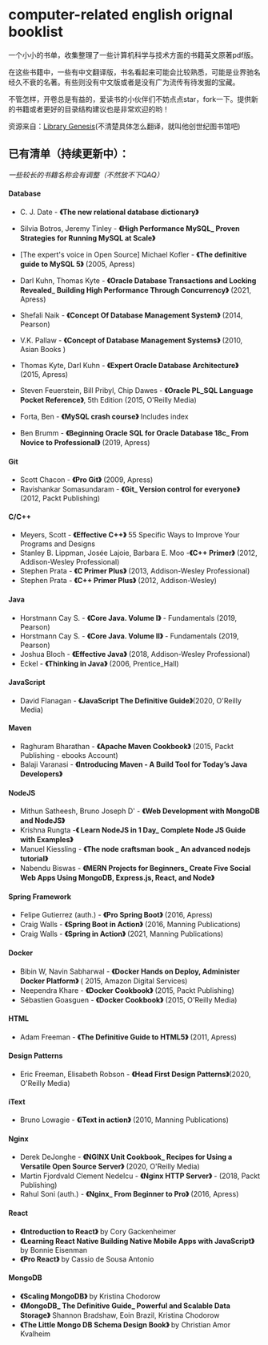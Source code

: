 # computer-related english orignal booklist

一个小小的书单，收集整理了一些计算机科学与技术方面的书籍英文原著pdf版。



在这些书籍中，一些有中文翻译版，书名看起来可能会比较熟悉，可能是业界驰名经久不衰的名著。有些则没有中文版或者是没有广为流传有待发掘的宝藏。



不管怎样，开卷总是有益的，爱读书的小伙伴们不妨点点star，fork一下。提供新的书籍或者更好的目录结构建议也是非常欢迎的哟！



资源来自：[Library Genesis](http://libgen.rs/)(不清楚具体怎么翻译，就叫他创世纪图书馆吧)



## 已有清单（持续更新中）：

*一些较长的书籍名称会有调整（不然放不下QAQ）*

#### Database

- C. J. Date - **《The new relational database dictionary》**

- Silvia Botros, Jeremy Tinley - **《High Performance MySQL_ Proven Strategies for Running MySQL at Scale》**

- [The expert's voice in Open Source] Michael Kofler - **《The definitive guide to MySQL 5》** (2005, Apress)

- Darl Kuhn, Thomas Kyte - **《Oracle Database Transactions and Locking Revealed_ Building High Performance Through Concurrency》** (2021, Apress)

- Shefali Naik - **《Concept Of Database Management System》** (2014, Pearson)

- V.K. Pallaw - **《Concept of Database Management Systems》** (2010,  Asian Books )

- Thomas Kyte, Darl Kuhn - **《Expert Oracle Database Architecture》** (2015, Apress)

- Steven Feuerstein, Bill Pribyl, Chip Dawes - **《Oracle PL_SQL Language Pocket Reference》**, 5th Edition (2015, O'Reilly Media)

- Forta, Ben - **《MySQL crash course》** Includes index

- Ben Brumm - **《Beginning Oracle SQL for Oracle Database 18c_ From Novice to Professional》** (2019, Apress)

  



#### Git

- Scott Chacon - **《Pro Git》** (2009, Apress)
- Ravishankar Somasundaram - **《Git_ Version control for everyone》** (2012, Packt Publishing) 



#### C/C++

- Meyers, Scott - **《Effective C++》** 55 Specific Ways to Improve Your Programs and Designs
- Stanley B. Lippman, Josée Lajoie, Barbara E. Moo -**《C++ Primer》** (2012, Addison-Wesley Professional)
- Stephen Prata - **《C Primer Plus》** (2013, Addison-Wesley Professional)
- Stephen Prata - **《C++ Primer Plus》** (2012, Addison-Wesley)



#### Java

- Horstmann Cay S. - **《Core Java. Volume I》** - Fundamentals (2019, Pearson)
- Horstmann Cay S. - **《Core Java. Volume II》** - Fundamentals (2019, Pearson)
- Joshua Bloch - **《Effective Java》** (2018, Addison-Wesley Professional)
- Eckel - **《Thinking in Java》** (2006, Prentice_Hall)



#### JavaScript

- David Flanagan - **《JavaScript The Definitive Guide》**(2020, O'Reilly Media)



#### Maven

- Raghuram Bharathan - **《Apache Maven Cookbook》** (2015, Packt Publishing - ebooks Account)
- Balaji Varanasi - **《Introducing Maven - A Build Tool for Today’s Java Developers》**



#### NodeJS

- Mithun Satheesh, Bruno Joseph D' - **《Web Development with MongoDB and NodeJS》**
- Krishna Rungta -**《 Learn NodeJS in 1 Day_ Complete Node  JS Guide with Examples》**
- Manuel Kiessling - **《The node craftsman book _ An advanced nodejs tutorial》**
- Nabendu Biswas - **《MERN Projects for Beginners_ Create Five Social Web Apps Using MongoDB, Express.js, React, and Node》**



#### Spring Framework

- Felipe Gutierrez (auth.) - **《Pro Spring Boot》** (2016, Apress) 
- Craig Walls - **《Spring Boot in Action》** (2016, Manning Publications)
- Craig Walls - **《Spring in Action》** (2021, Manning Publications)



#### Docker

- Bibin W, Navin Sabharwal - **《Docker Hands on  Deploy, Administer Docker Platform》** ( 2015, Amazon Digital Services)
- Neependra Khare - **《Docker Cookbook》** (2015, Packt Publishing)
- Sébastien Goasguen - **《Docker Cookbook》** (2015, O'Reilly Media)



#### HTML

- Adam Freeman - **《The Definitive Guide to HTML5》** (2011, Apress)



#### Design Patterns

- Eric Freeman, Elisabeth Robson - **《Head First Design Patterns》**(2020, O'Reilly Media)



#### iText

- Bruno Lowagie - **《iText in action》** (2010, Manning Publications)



#### Nginx

- Derek DeJonghe - **《NGINX Unit Cookbook_ Recipes for Using a Versatile Open Source Server》** (2020, O'Reilly Media)
- Martin Fjordvald Clement Nedelcu - **《Nginx HTTP Server》** - (2018, Packt Publishing)
- Rahul Soni (auth.) - **《Nginx_ From Beginner to Pro》**  (2016, Apress)



#### React

- **《Introduction to React》** by Cory Gackenheimer
- **《Learning React Native Building Native Mobile Apps with JavaScript》** by Bonnie Eisenman
- **《Pro React》** by Cassio de Sousa Antonio



#### MongoDB

- **《Scaling MongoDB》** by Kristina Chodorow
- **《MongoDB_ The Definitive Guide_ Powerful and Scalable Data Storage》** Shannon Bradshaw, Eoin Brazil, Kristina Chodorow 
- **《The Little Mongo DB Schema Design Book》** by Christian Amor Kvalheim

